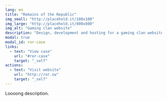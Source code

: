 ```yaml
---
lang: en
title: "Remains of the Republic"
img_small: "http://placehold.it/100x100"
img_large: "http://placehold.it/800x800"
img_alt: "Gaming clan website"
description: "Design, development and hosting for a gaming clan website."
modal: true
modal_id: ror-case
links:
  - text: "View case"
    url: "#ror-case"
    target: "_self"
actions:
  - text: "Visit website"
    url: "http://ror.sw"
    target: "_self"
---
```


Loooong description.
